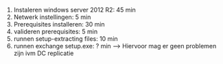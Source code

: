 1. Instaleren windows server 2012 R2: 45 min
2. Netwerk instellingen: 5 min
3. Prerequisites installeren: 30 min
4. valideren prerequisites: 5 min
5. runnen setup-extracting files: 10 min
6. runnen exchange setup.exe: ? min  --> Hiervoor mag er geen problemen zijn ivm DC replicatie 